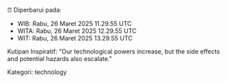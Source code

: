 ⏰ Diperbarui pada:
- WIB: Rabu, 26 Maret 2025 11.29.55 UTC
- WITA: Rabu, 26 Maret 2025 12.29.55 UTC
- WIT: Rabu, 26 Maret 2025 13.29.55 UTC

Kutipan Inspiratif:
"Our technological powers increase, but the side effects and potential hazards also escalate."


Kategori: technology

